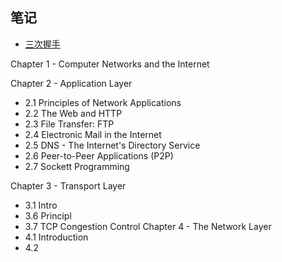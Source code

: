 ## 笔记
* [三次握手](http://www.chenjuntong.me/2016/05/20/threeway%20handshake/)

Chapter 1 - Computer Networks and the Internet

Chapter 2 - Application Layer
* 2.1 Principles of Network Applications
* 2.2 The Web and HTTP
* 2.3 File Transfer: FTP
* 2.4 Electronic Mail in the Internet
* 2.5 DNS - The Internet's Directory Service
* 2.6 Peer-to-Peer Applications (P2P)
* 2.7 Sockett Programming

Chapter 3 - Transport Layer
* 3.1 Intro
* 3.6 Principl
* 3.7 TCP Congestion Control
Chapter 4 - The Network Layer
* 4.1 Introduction
* 4.2 
